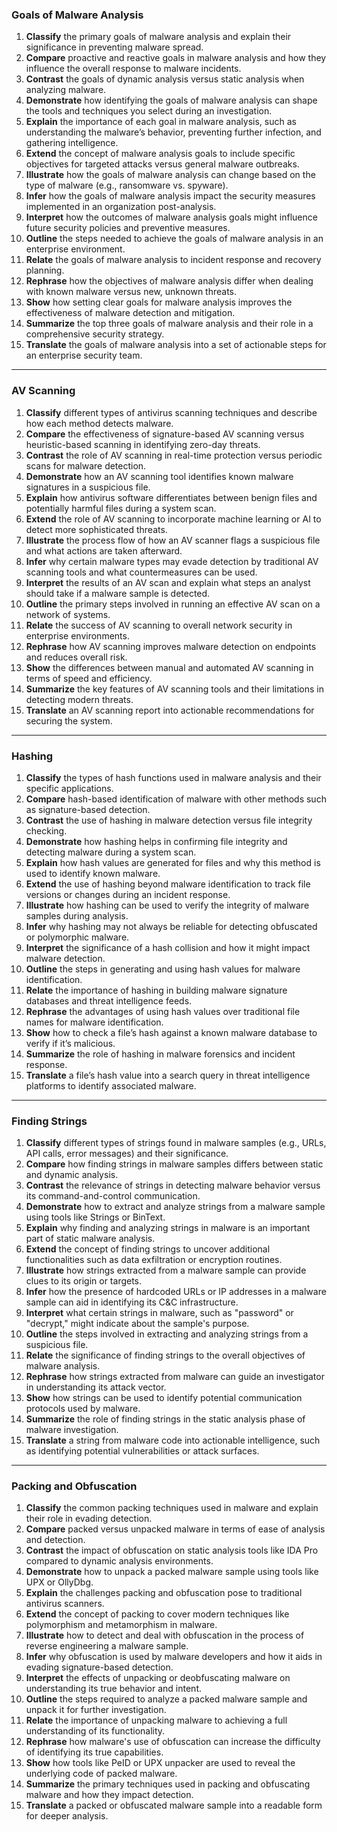 ### **Goals of Malware Analysis**

1. **Classify** the primary goals of malware analysis and explain their significance in preventing malware spread.
2. **Compare** proactive and reactive goals in malware analysis and how they influence the overall response to malware incidents.
3. **Contrast** the goals of dynamic analysis versus static analysis when analyzing malware.
4. **Demonstrate** how identifying the goals of malware analysis can shape the tools and techniques you select during an investigation.
5. **Explain** the importance of each goal in malware analysis, such as understanding the malware’s behavior, preventing further infection, and gathering intelligence.
6. **Extend** the concept of malware analysis goals to include specific objectives for targeted attacks versus general malware outbreaks.
7. **Illustrate** how the goals of malware analysis can change based on the type of malware (e.g., ransomware vs. spyware).
8. **Infer** how the goals of malware analysis impact the security measures implemented in an organization post-analysis.
9. **Interpret** how the outcomes of malware analysis goals might influence future security policies and preventive measures.
10. **Outline** the steps needed to achieve the goals of malware analysis in an enterprise environment.
11. **Relate** the goals of malware analysis to incident response and recovery planning.
12. **Rephrase** how the objectives of malware analysis differ when dealing with known malware versus new, unknown threats.
13. **Show** how setting clear goals for malware analysis improves the effectiveness of malware detection and mitigation.
14. **Summarize** the top three goals of malware analysis and their role in a comprehensive security strategy.
15. **Translate** the goals of malware analysis into a set of actionable steps for an enterprise security team.

---

### **AV Scanning**

1. **Classify** different types of antivirus scanning techniques and describe how each method detects malware.
2. **Compare** the effectiveness of signature-based AV scanning versus heuristic-based scanning in identifying zero-day threats.
3. **Contrast** the role of AV scanning in real-time protection versus periodic scans for malware detection.
4. **Demonstrate** how an AV scanning tool identifies known malware signatures in a suspicious file.
5. **Explain** how antivirus software differentiates between benign files and potentially harmful files during a system scan.
6. **Extend** the role of AV scanning to incorporate machine learning or AI to detect more sophisticated threats.
7. **Illustrate** the process flow of how an AV scanner flags a suspicious file and what actions are taken afterward.
8. **Infer** why certain malware types may evade detection by traditional AV scanning tools and what countermeasures can be used.
9. **Interpret** the results of an AV scan and explain what steps an analyst should take if a malware sample is detected.
10. **Outline** the primary steps involved in running an effective AV scan on a network of systems.
11. **Relate** the success of AV scanning to overall network security in enterprise environments.
12. **Rephrase** how AV scanning improves malware detection on endpoints and reduces overall risk.
13. **Show** the differences between manual and automated AV scanning in terms of speed and efficiency.
14. **Summarize** the key features of AV scanning tools and their limitations in detecting modern threats.
15. **Translate** an AV scanning report into actionable recommendations for securing the system.

---

### **Hashing**

1. **Classify** the types of hash functions used in malware analysis and their specific applications.
2. **Compare** hash-based identification of malware with other methods such as signature-based detection.
3. **Contrast** the use of hashing in malware detection versus file integrity checking.
4. **Demonstrate** how hashing helps in confirming file integrity and detecting malware during a system scan.
5. **Explain** how hash values are generated for files and why this method is used to identify known malware.
6. **Extend** the use of hashing beyond malware identification to track file versions or changes during an incident response.
7. **Illustrate** how hashing can be used to verify the integrity of malware samples during analysis.
8. **Infer** why hashing may not always be reliable for detecting obfuscated or polymorphic malware.
9. **Interpret** the significance of a hash collision and how it might impact malware detection.
10. **Outline** the steps in generating and using hash values for malware identification.
11. **Relate** the importance of hashing in building malware signature databases and threat intelligence feeds.
12. **Rephrase** the advantages of using hash values over traditional file names for malware identification.
13. **Show** how to check a file’s hash against a known malware database to verify if it’s malicious.
14. **Summarize** the role of hashing in malware forensics and incident response.
15. **Translate** a file’s hash value into a search query in threat intelligence platforms to identify associated malware.

---

### **Finding Strings**

1. **Classify** different types of strings found in malware samples (e.g., URLs, API calls, error messages) and their significance.
2. **Compare** how finding strings in malware samples differs between static and dynamic analysis.
3. **Contrast** the relevance of strings in detecting malware behavior versus its command-and-control communication.
4. **Demonstrate** how to extract and analyze strings from a malware sample using tools like Strings or BinText.
5. **Explain** why finding and analyzing strings in malware is an important part of static malware analysis.
6. **Extend** the concept of finding strings to uncover additional functionalities such as data exfiltration or encryption routines.
7. **Illustrate** how strings extracted from a malware sample can provide clues to its origin or targets.
8. **Infer** how the presence of hardcoded URLs or IP addresses in a malware sample can aid in identifying its C&C infrastructure.
9. **Interpret** what certain strings in malware, such as "password" or "decrypt," might indicate about the sample's purpose.
10. **Outline** the steps involved in extracting and analyzing strings from a suspicious file.
11. **Relate** the significance of finding strings to the overall objectives of malware analysis.
12. **Rephrase** how strings extracted from malware can guide an investigator in understanding its attack vector.
13. **Show** how strings can be used to identify potential communication protocols used by malware.
14. **Summarize** the role of finding strings in the static analysis phase of malware investigation.
15. **Translate** a string from malware code into actionable intelligence, such as identifying potential vulnerabilities or attack surfaces.

---

### **Packing and Obfuscation**

1. **Classify** the common packing techniques used in malware and explain their role in evading detection.
2. **Compare** packed versus unpacked malware in terms of ease of analysis and detection.
3. **Contrast** the impact of obfuscation on static analysis tools like IDA Pro compared to dynamic analysis environments.
4. **Demonstrate** how to unpack a packed malware sample using tools like UPX or OllyDbg.
5. **Explain** the challenges packing and obfuscation pose to traditional antivirus scanners.
6. **Extend** the concept of packing to cover modern techniques like polymorphism and metamorphism in malware.
7. **Illustrate** how to detect and deal with obfuscation in the process of reverse engineering a malware sample.
8. **Infer** why obfuscation is used by malware developers and how it aids in evading signature-based detection.
9. **Interpret** the effects of unpacking or deobfuscating malware on understanding its true behavior and intent.
10. **Outline** the steps required to analyze a packed malware sample and unpack it for further investigation.
11. **Relate** the importance of unpacking malware to achieving a full understanding of its functionality.
12. **Rephrase** how malware's use of obfuscation can increase the difficulty of identifying its true capabilities.
13. **Show** how tools like PeID or UPX unpacker are used to reveal the underlying code of packed malware.
14. **Summarize** the primary techniques used in packing and obfuscating malware and how they impact detection.
15. **Translate** a packed or obfuscated malware sample into a readable form for deeper analysis.
